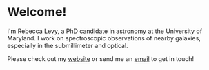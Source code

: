 # Welcome! #

I'm Rebecca Levy, a PhD candidate in astronomy at the University of Maryland. I work on spectroscopic observations of nearby galaxies, especially in the submillimeter and optical. 

Please check out my [website](https://www.astro.umd.edu/~rlevy/) or send me an [email](mailto:rlevy.astro@gmail.com) to get in touch!
